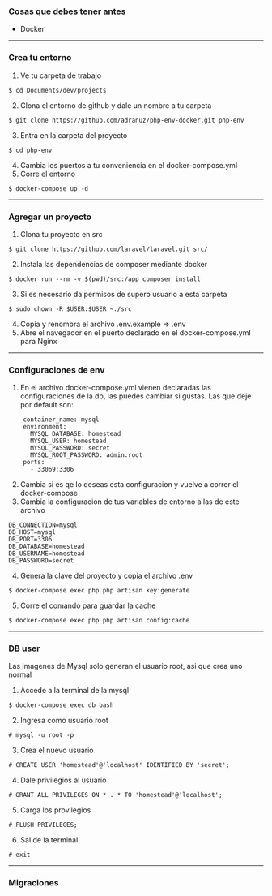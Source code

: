 ### Cosas que debes tener antes

- Docker

---

### Crea tu entorno

1. Ve tu carpeta de trabajo
```
$ cd Documents/dev/projects
```
2. Clona el entorno de github y dale un nombre a tu carpeta
```
$ git clone https://github.com/adranuz/php-env-docker.git php-env
```
3. Entra en la carpeta del proyecto
```
$ cd php-env
```
4. Cambia los puertos a tu conveniencia en el docker-compose.yml
5. Corre el entorno
```
$ docker-compose up -d
```

---

### Agregar un proyecto

1. Clona tu proyecto en src
```
$ git clone https://github.com/laravel/laravel.git src/
```
2. Instala las dependencias de composer mediante docker
```
$ docker run --rm -v $(pwd)/src:/app composer install
```
3. Si es necesario da permisos de supero usuario a esta carpeta
```
$ sudo chown -R $USER:$USER ~./src
```
4. Copia y renombra el archivo .env.example => .env
5. Abre el navegador en el puerto declarado en el docker-compose.yml para Nginx

---

### Configuraciones de env

1. En el archivo docker-compose.yml vienen declaradas las configuraciones de la db, las puedes cambiar si gustas. Las que deje por default son: 
```
    container_name: mysql
    environment: 
      MYSQL_DATABASE: homestead
      MYSQL_USER: homestead
      MYSQL_PASSWORD: secret
      MYSQL_ROOT_PASSWORD: admin.root
    ports: 
      - 33069:3306
```
2. Cambia si es qe lo deseas esta configuracion y vuelve a correr el docker-compose
3. Cambia la configuracion de tus variables de entorno a las de este archivo
```
DB_CONNECTION=mysql
DB_HOST=mysql
DB_PORT=3306
DB_DATABASE=homestead
DB_USERNAME=homestead
DB_PASSWORD=secret
```

4. Genera la clave del proyecto y copia el archivo .env
```
$ docker-compose exec php php artisan key:generate
```
5. Corre el comando para guardar la cache
```
$ docker-compose exec php php artisan config:cache
```

---

### DB user
Las imagenes de Mysql solo generan el usuario root, asi que crea uno normal
1. Accede a la terminal de la mysql
```
$ docker-compose exec db bash
```
2. Ingresa como usuario root
```
# mysql -u root -p
```
3. Crea el nuevo usuario
```
# CREATE USER 'homestead'@'localhost' IDENTIFIED BY 'secret';
```
4. Dale privilegios al usuario
```
# GRANT ALL PRIVILEGES ON * . * TO 'homestead'@'localhost';
```
5. Carga los provilegios
```
# FLUSH PRIVILEGES;
```
6. Sal de la terminal
```
# exit
```

---

### Migraciones
